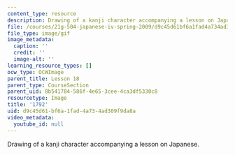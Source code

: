 ```yaml
---
content_type: resource
description: Drawing of a kanji character accompanying a lesson on Japanese.
file: /courses/21g-504-japanese-iv-spring-2009/d9c45d61bf6a1fad4a734ad309f9da8a_1792.gif
file_type: image/gif
image_metadata:
  caption: ''
  credit: ''
  image-alt: ''
learning_resource_types: []
ocw_type: OCWImage
parent_title: Lesson 18
parent_type: CourseSection
parent_uid: 8b541784-586f-4e65-3cee-4ca3df5330c8
resourcetype: Image
title: '1792'
uid: d9c45d61-bf6a-1fad-4a73-4ad309f9da8a
video_metadata:
  youtube_id: null
---
```

Drawing of a kanji character accompanying a lesson on Japanese.